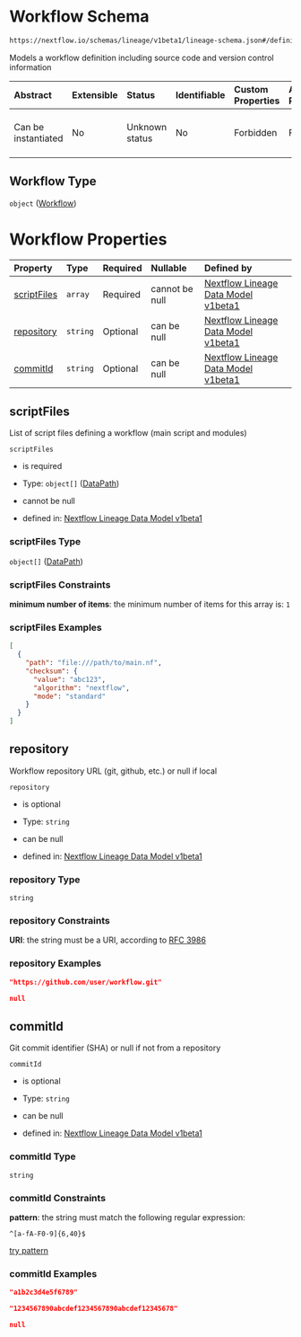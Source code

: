 # Workflow Schema

```txt
https://nextflow.io/schemas/lineage/v1beta1/lineage-schema.json#/definitions/Workflow
```

Models a workflow definition including source code and version control information

| Abstract            | Extensible | Status         | Identifiable | Custom Properties | Additional Properties | Access Restrictions | Defined In                                                                                                       |
| :------------------ | :--------- | :------------- | :----------- | :---------------- | :-------------------- | :------------------ | :--------------------------------------------------------------------------------------------------------------- |
| Can be instantiated | No         | Unknown status | No           | Forbidden         | Forbidden             | none                | [nextflow-lineage-v1beta1-schema.json\*](../out/out/nextflow-lineage-v1beta1-schema.json "open original schema") |

## Workflow Type

`object` ([Workflow](nextflow-lineage-v1beta1-schema-1-definitions-workflow.md))

# Workflow Properties

| Property                    | Type     | Required | Nullable       | Defined by                                                                                                                                                                                                                              |
| :-------------------------- | :------- | :------- | :------------- | :-------------------------------------------------------------------------------------------------------------------------------------------------------------------------------------------------------------------------------------- |
| [scriptFiles](#scriptfiles) | `array`  | Required | cannot be null | [Nextflow Lineage Data Model v1beta1](nextflow-lineage-v1beta1-schema-1-definitions-workflow-properties-script-files.md "https://nextflow.io/schemas/lineage/v1beta1/lineage-schema.json#/definitions/Workflow/properties/scriptFiles") |
| [repository](#repository)   | `string` | Optional | can be null    | [Nextflow Lineage Data Model v1beta1](nextflow-lineage-v1beta1-schema-1-definitions-workflow-properties-repository.md "https://nextflow.io/schemas/lineage/v1beta1/lineage-schema.json#/definitions/Workflow/properties/repository")    |
| [commitId](#commitid)       | `string` | Optional | can be null    | [Nextflow Lineage Data Model v1beta1](nextflow-lineage-v1beta1-schema-1-definitions-workflow-properties-commitid.md "https://nextflow.io/schemas/lineage/v1beta1/lineage-schema.json#/definitions/Workflow/properties/commitId")        |

## scriptFiles

List of script files defining a workflow (main script and modules)

`scriptFiles`

* is required

* Type: `object[]` ([DataPath](nextflow-lineage-v1beta1-schema-1-definitions-datapath.md))

* cannot be null

* defined in: [Nextflow Lineage Data Model v1beta1](nextflow-lineage-v1beta1-schema-1-definitions-workflow-properties-script-files.md "https://nextflow.io/schemas/lineage/v1beta1/lineage-schema.json#/definitions/Workflow/properties/scriptFiles")

### scriptFiles Type

`object[]` ([DataPath](nextflow-lineage-v1beta1-schema-1-definitions-datapath.md))

### scriptFiles Constraints

**minimum number of items**: the minimum number of items for this array is: `1`

### scriptFiles Examples

```json
[
  {
    "path": "file:///path/to/main.nf",
    "checksum": {
      "value": "abc123",
      "algorithm": "nextflow",
      "mode": "standard"
    }
  }
]
```

## repository

Workflow repository URL (git, github, etc.) or null if local

`repository`

* is optional

* Type: `string`

* can be null

* defined in: [Nextflow Lineage Data Model v1beta1](nextflow-lineage-v1beta1-schema-1-definitions-workflow-properties-repository.md "https://nextflow.io/schemas/lineage/v1beta1/lineage-schema.json#/definitions/Workflow/properties/repository")

### repository Type

`string`

### repository Constraints

**URI**: the string must be a URI, according to [RFC 3986](https://tools.ietf.org/html/rfc3986 "check the specification")

### repository Examples

```json
"https://github.com/user/workflow.git"
```

```json
null
```

## commitId

Git commit identifier (SHA) or null if not from a repository

`commitId`

* is optional

* Type: `string`

* can be null

* defined in: [Nextflow Lineage Data Model v1beta1](nextflow-lineage-v1beta1-schema-1-definitions-workflow-properties-commitid.md "https://nextflow.io/schemas/lineage/v1beta1/lineage-schema.json#/definitions/Workflow/properties/commitId")

### commitId Type

`string`

### commitId Constraints

**pattern**: the string must match the following regular expression:&#x20;

```regexp
^[a-fA-F0-9]{6,40}$
```

[try pattern](https://regexr.com/?expression=%5E%5Ba-fA-F0-9%5D%7B6%2C40%7D%24 "try regular expression with regexr.com")

### commitId Examples

```json
"a1b2c3d4e5f6789"
```

```json
"1234567890abcdef1234567890abcdef12345678"
```

```json
null
```
